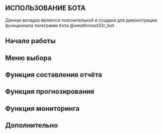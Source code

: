 ## ИСПОЛЬЗОВАНИЕ БОТА
Данная вкладка является пояснительной и создана для демонстрации функционала телеграмм бота @weathrmast33r_bot
## Начало работы

## Меню выбора

## Функция составления отчёта

## Функция прогнозирования

## Функция мониторинга

## Дополнительно
